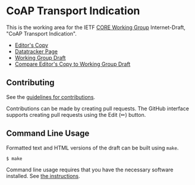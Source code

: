 # CoAP Transport Indication

This is the working area for the IETF [CORE Working Group](https://datatracker.ietf.org/wg/core/documents/) Internet-Draft, "CoAP Transport Indication".

* [Editor's Copy](https://core-wg.github.io/transport-indication/#go.draft-ietf-core-transport-indication.html)
* [Datatracker Page](https://datatracker.ietf.org/doc/draft-ietf-core-transport-indication)
* [Working Group Draft](https://datatracker.ietf.org/doc/html/draft-ietf-core-transport-indication)
* [Compare Editor's Copy to Working Group Draft](https://core-wg.github.io/transport-indication/#go.draft-ietf-core-transport-indication.diff)


## Contributing

See the
[guidelines for contributions](https://github.com/core-wg/transport-indication/blob/master/CONTRIBUTING.md).

Contributions can be made by creating pull requests.
The GitHub interface supports creating pull requests using the Edit (✏) button.


## Command Line Usage

Formatted text and HTML versions of the draft can be built using `make`.

```sh
$ make
```

Command line usage requires that you have the necessary software installed.  See
[the instructions](https://github.com/martinthomson/i-d-template/blob/main/doc/SETUP.md).

